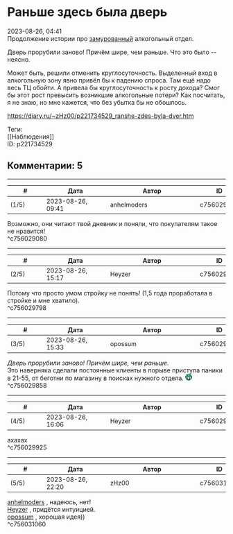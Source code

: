 Раньше здесь была дверь
=======================

  
2023-08-26, 04:41  
 Продолжение истории про  [замурованный](Бочонок%20амонтильядо)  алкогольный отдел.   
   
 Дверь прорубили заново! Причём шире, чем раньше. Что это было -- неясно.   
   
 Может быть, решили отменить круглосуточность. Выделенный вход в алкогольную зону явно привёл бы к падению спроса. Там ещё надо весь ТЦ обойти. А привела бы круглосуточность к росту дохода? Смог бы этот рост превысить возникшие алкогольные потери? Как посчитать, я не знаю, но мне кажется, что без убытка бы не обошлось.   
  
<https://diary.ru/~zHz00/p221734529_ranshe-zdes-byla-dver.htm>  
  
Теги:  
[[Наблюдения]]  
ID: p221734529  


Комментарии: 5
--------------

  


---



|         #         |              Дата              |                     Автор                     |           ID           |
| --- | --- | --- | --- |
| (1/5) | 2023-08-26, 09:41 | anhelmoders | c756029080 |

  
 Возможно, они читают твой дневник и поняли, что покупателям такое не нравится!   
 ^c756029080

---



|         #         |              Дата              |                     Автор                     |           ID           |
| --- | --- | --- | --- |
| (2/5) | 2023-08-26, 15:17 | Heyzer | c756029798 |

  
 Потому что просто умом стройку не понять! (1,5 года проработала в стройке и мне хватило).   
 ^c756029798

---



|         #         |              Дата              |                     Автор                     |           ID           |
| --- | --- | --- | --- |
| (3/5) | 2023-08-26, 15:33 | opossum | c756029858 |

  
  *Дверь прорубили заново! Причём шире, чем раньше.*    
 Это наверняка сделали постоянные клиенты в порыве приступа паники в 21-55, от беготни по магазину в поисках нужного отдела. ![:D](pics/1131.gif)   
 ^c756029858

---



|         #         |              Дата              |                     Автор                     |           ID           |
| --- | --- | --- | --- |
| (4/5) | 2023-08-26, 16:06 | Heyzer | c756029925 |

  
 ахахах   
 ^c756029925

---



|         #         |              Дата              |                     Автор                     |           ID           |
| --- | --- | --- | --- |
| (5/5) | 2023-08-26, 22:20 | zHz00 | c756031060 |

  
  [anhelmoders](https://anhelmoders.diary.ru "No plans. Only wonders.")  , надеюсь, нет!   
  [Heyzer](https://heyzero.diary.ru "Orca's dreams")  , придётся интуицией.   
  [opossum](https://pssm.diary.ru "змей о двух головах")  , хорошая идея))   
 ^c756031060